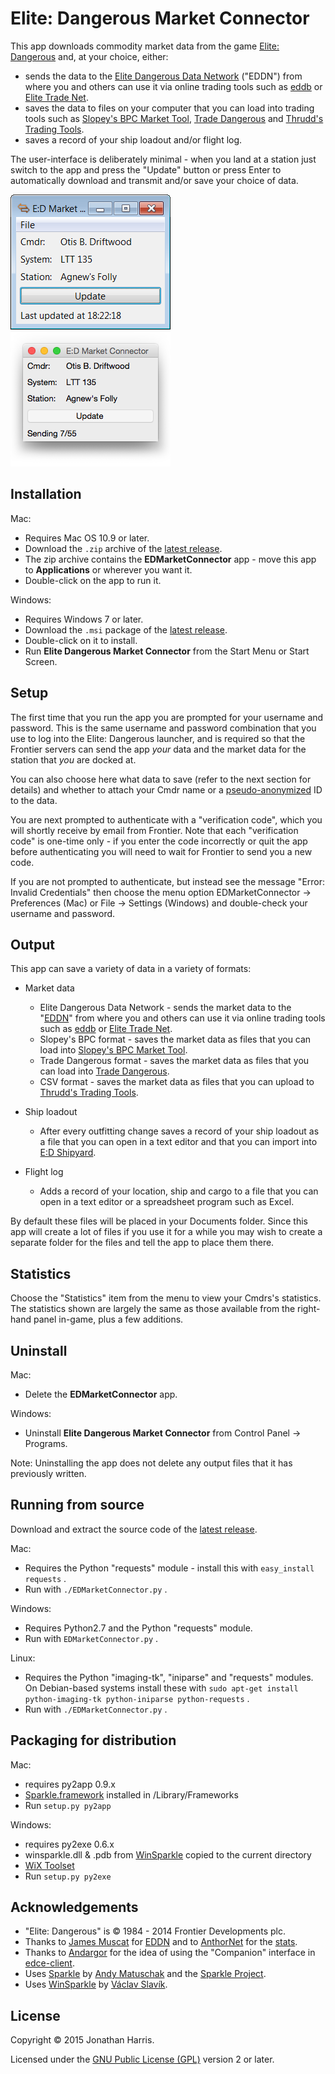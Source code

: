 Elite: Dangerous Market Connector
========

This app downloads commodity market data from the game [Elite: Dangerous](https://www.elitedangerous.com/) and, at your choice, either:

* sends the data to the [Elite Dangerous Data Network](http://eddn.ed-td.space/) ("EDDN") from where you and others can use it via online trading tools such as [eddb](http://eddb.io/) or [Elite Trade Net](http://etn.io/).
* saves the data to files on your computer that you can load into trading tools such as [Slopey's BPC Market Tool](https://forums.frontier.co.uk/showthread.php?t=76081), [Trade Dangerous](https://bitbucket.org/kfsone/tradedangerous/wiki/Home) and [Thrudd's Trading Tools](http://www.elitetradingtool.co.uk/).
* saves a record of your ship loadout and/or flight log.

The user-interface is deliberately minimal - when you land at a station just switch to the app and press the "Update" button or press Enter to automatically download and transmit and/or save your choice of data.

![Windows screenshot](img/win.png) ![Mac screenshot](img/mac.png)


Installation
--------

Mac:

* Requires Mac OS 10.9 or later.
* Download the `.zip` archive of the [latest release](https://github.com/Marginal/EDMarketConnector/releases/latest).
* The zip archive contains the **EDMarketConnector** app - move this app to **Applications** or wherever you want it.
* Double-click on the app to run it.

Windows:

* Requires Windows 7 or later.
* Download the `.msi` package of the [latest release](https://github.com/Marginal/EDMarketConnector/releases/latest).
* Double-click on it to install.
* Run **Elite Dangerous Market Connector** from the Start Menu or Start Screen.


Setup
--------
The first time that you run the app you are prompted for your username and password. This is the same username and password
combination that you use to log into the Elite: Dangerous launcher, and is required so that the Frontier servers can send the app *your* data and the market data for the station that *you* are docked at.

You can also choose here what data to save (refer to the next section for details) and whether to attach your Cmdr name or a [pseudo-anonymized](http://en.wikipedia.org/wiki/Pseudonymity) ID to the data.

You are next prompted to authenticate with a "verification code", which you will shortly receive by email from Frontier.
Note that each "verification code" is one-time only - if you enter the code incorrectly or quit the app before
authenticating you will need to wait for Frontier to send you a new code.

If you are not prompted to authenticate, but instead see the message "Error: Invalid Credentials" then choose the menu
option EDMarketConnector → Preferences (Mac) or File → Settings (Windows) and double-check your username and password.

Output
--------
This app can save a variety of data in a variety of formats:

* Market data
  * Elite Dangerous Data Network - sends the market data to the "[EDDN](http://eddn.ed-td.space/)" from where you and others can use it via online trading tools such as [eddb](http://eddb.io/) or [Elite Trade Net](http://etn.io/).
  * Slopey's BPC format - saves the market data as files that you can load into [Slopey's BPC Market Tool](https://forums.frontier.co.uk/showthread.php?t=76081).
  * Trade Dangerous format - saves the market data as files that you can load into [Trade Dangerous](https://bitbucket.org/kfsone/tradedangerous/wiki/Home).
  * CSV format - saves the market data as files that you can upload to [Thrudd's Trading Tools](http://www.elitetradingtool.co.uk/).

* Ship loadout
  * After every outfitting change saves a record of your ship loadout as a file that you can open in a text editor and that you can import into [E:D Shipyard](http://www.edshipyard.com).

* Flight log
  * Adds a record of your location, ship and cargo to a file that you can open in a text editor or a spreadsheet program such as Excel.

By default these files will be placed in your Documents folder. Since this app will create a lot of files if you use it for a while you may wish to create a separate folder for the files and tell the app to place them there.

Statistics
--------
Choose the "Statistics" item from the menu to view your Cmdrs's statistics. The statistics shown are largely the same
as those available from the right-hand panel in-game, plus a few additions.

Uninstall
--------

Mac:

* Delete the **EDMarketConnector** app.

Windows:

* Uninstall **Elite Dangerous Market Connector** from Control Panel → Programs.

Note: Uninstalling the app does not delete any output files that it has previously written.

Running from source
--------

Download and extract the source code of the [latest release](https://github.com/Marginal/EDMarketConnector/releases/latest).

Mac:

* Requires the Python "requests" module - install this with `easy_install requests` .
* Run with `./EDMarketConnector.py` .

Windows:

* Requires Python2.7 and the Python "requests" module.
* Run with `EDMarketConnector.py` .

Linux:

* Requires the Python "imaging-tk", "iniparse" and "requests" modules. On Debian-based systems install these with `sudo apt-get install python-imaging-tk python-iniparse python-requests` .
* Run with `./EDMarketConnector.py` .

Packaging for distribution
--------

Mac:

* requires py2app 0.9.x
* [Sparkle.framework](https://github.com/sparkle-project/Sparkle) installed in /Library/Frameworks
* Run `setup.py py2app`

Windows:

* requires py2exe 0.6.x
* winsparkle.dll & .pdb from [WinSparkle](https://github.com/vslavik/winsparkle) copied to the current directory
* [WiX Toolset](http://wixtoolset.org/)
* Run `setup.py py2exe`


Acknowledgements
--------
* "Elite: Dangerous" is © 1984 - 2014 Frontier Developments plc.
* Thanks to [James Muscat](https://github.com/jamesremuscat) for [EDDN](https://github.com/jamesremuscat/EDDN) and to [AnthorNet](https://github.com/AnthorNet) for the [stats](http://eddn.ed-td.space/).
* Thanks to [Andargor](https://github.com/Andargor) for the idea of using the "Companion" interface in [edce-client](https://github.com/Andargor/edce-client).
* Uses [Sparkle](https://github.com/sparkle-project/Sparkle) by [Andy Matuschak](http://andymatuschak.org/) and the [Sparkle Project](https://github.com/sparkle-project).
* Uses [WinSparkle](https://github.com/vslavik/winsparkle/wiki) by [Václav Slavík](https://github.com/vslavik).

License
-------
Copyright © 2015 Jonathan Harris.

Licensed under the [GNU Public License (GPL)](http://www.gnu.org/licenses/gpl-2.0.html) version 2 or later.
